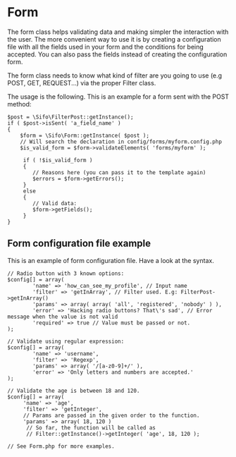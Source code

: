 Form
====
The form class helps validating data and making simpler the interaction with the user. The more convenient way to use it
is by creating a configuration file with all the fields used in your form and the conditions for being accepted. You can
also pass the fields instead of creating the configuration form.

The form class needs to know what kind of filter are you going to use (e.g POST, GET, REQUEST...) via the proper Filter class.

The usage is the following. This is an example for a form sent with the POST method:

	$post = \Sifo\FilterPost::getInstance();
	if ( $post->isSent( 'a_field_name' )
	{
        $form = \Sifo\Form::getInstance( $post );
        // Will search the declaration in config/forms/myform.config.php
        $is_valid_form = $form->validateElements( 'forms/myform' );

         if ( !$is_valid_form )
         {
            // Reasons here (you can pass it to the template again)
         	$errors = $form->getErrors();
         }
         else
         {
            // Valid data:
            $form->getFields();
         }
    }

Form configuration file example
-------------------------------
This is an example of form configuration file. Have a look at the syntax.

    // Radio button with 3 known options:
    $config[] = array(
            'name' => 'how_can_see_my_profile', // Input name
            'filter' => 'getInArray', // Filter used. E.g: FilterPost->getInArray()
            'params' => array( array( 'all', 'registered', 'nobody' ) ),
            'error' => 'Hacking radio buttons? That\'s sad', // Error message when the value is not valid
            'required' => true // Value must be passed or not.
    );

    // Validate using regular expression:
    $config[] = array(
            'name' => 'username',
            'filter' => 'Regexp',
            'params' => array( '/[a-z0-9]+/' ),
            'error' => 'Only letters and numbers are accepted.'
    );

    // Validate the age is between 18 and 120.
    $config[] = array(
      	 'name' => 'age',
      	 'filter' => 'getInteger',
      	 // Params are passed in the given order to the function.
      	 'params' => array( 18, 120 )
      	  // So far, the function will be called as
      	  // Filter::getInstance()->getInteger( 'age', 18, 120 );

    // See Form.php for more examples.
